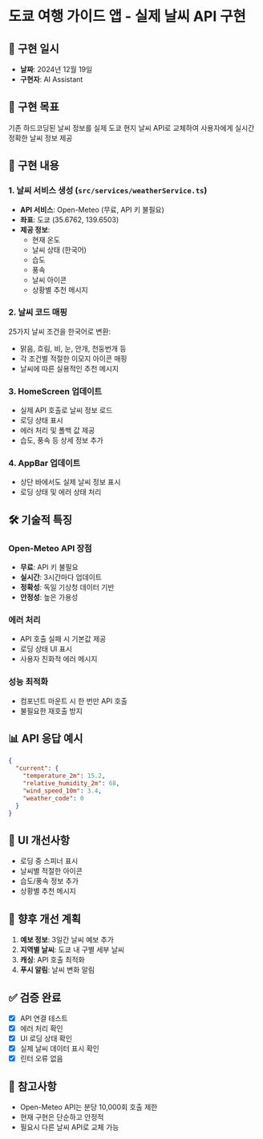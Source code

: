 # 도쿄 여행 가이드 앱 - 실제 날씨 API 구현

## 📅 구현 일시
- **날짜**: 2024년 12월 19일
- **구현자**: AI Assistant

## 🎯 구현 목표
기존 하드코딩된 날씨 정보를 실제 도쿄 현지 날씨 API로 교체하여 사용자에게 실시간 정확한 날씨 정보 제공

## 🔧 구현 내용

### 1. 날씨 서비스 생성 (`src/services/weatherService.ts`)
- **API 서비스**: Open-Meteo (무료, API 키 불필요)
- **좌표**: 도쿄 (35.6762, 139.6503)
- **제공 정보**:
  - 현재 온도
  - 날씨 상태 (한국어)
  - 습도
  - 풍속
  - 날씨 아이콘
  - 상황별 추천 메시지

### 2. 날씨 코드 매핑
25가지 날씨 조건을 한국어로 변환:
- 맑음, 흐림, 비, 눈, 안개, 천둥번개 등
- 각 조건별 적절한 이모지 아이콘 매핑
- 날씨에 따른 실용적인 추천 메시지

### 3. HomeScreen 업데이트
- 실제 API 호출로 날씨 정보 로드
- 로딩 상태 표시
- 에러 처리 및 폴백 값 제공
- 습도, 풍속 등 상세 정보 추가

### 4. AppBar 업데이트
- 상단 바에서도 실제 날씨 정보 표시
- 로딩 상태 및 에러 상태 처리

## 🛠️ 기술적 특징

### Open-Meteo API 장점
- **무료**: API 키 불필요
- **실시간**: 3시간마다 업데이트
- **정확성**: 독일 기상청 데이터 기반
- **안정성**: 높은 가용성

### 에러 처리
- API 호출 실패 시 기본값 제공
- 로딩 상태 UI 표시
- 사용자 친화적 에러 메시지

### 성능 최적화
- 컴포넌트 마운트 시 한 번만 API 호출
- 불필요한 재호출 방지

## 📊 API 응답 예시
```json
{
  "current": {
    "temperature_2m": 15.2,
    "relative_humidity_2m": 68,
    "wind_speed_10m": 3.4,
    "weather_code": 0
  }
}
```

## 🎨 UI 개선사항
- 로딩 중 스피너 표시
- 날씨별 적절한 아이콘
- 습도/풍속 정보 추가
- 상황별 추천 메시지

## 🔄 향후 개선 계획
1. **예보 정보**: 3일간 날씨 예보 추가
2. **지역별 날씨**: 도쿄 내 구별 세부 날씨
3. **캐싱**: API 호출 최적화
4. **푸시 알림**: 날씨 변화 알림

## ✅ 검증 완료
- [x] API 연결 테스트
- [x] 에러 처리 확인
- [x] UI 로딩 상태 확인
- [x] 실제 날씨 데이터 표시 확인
- [x] 린터 오류 없음

## 📝 참고사항
- Open-Meteo API는 분당 10,000회 호출 제한
- 현재 구현은 단순하고 안정적
- 필요시 다른 날씨 API로 교체 가능
